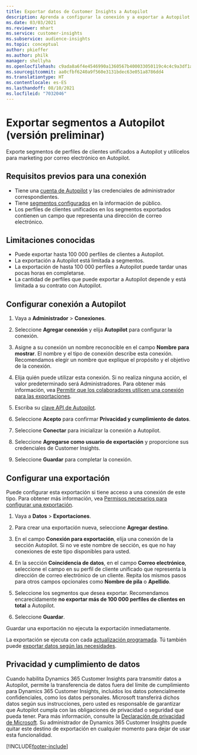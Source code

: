 ```yaml
---
title: Exportar datos de Customer Insights a Autopilot
description: Aprenda a configurar la conexión y a exportar a Autopilot.
ms.date: 03/03/2021
ms.reviewer: mhart
ms.service: customer-insights
ms.subservice: audience-insights
ms.topic: conceptual
author: pkieffer
ms.author: philk
manager: shellyha
ms.openlocfilehash: c9ada8a6f4e4546990a1360567b400033050119c4c4c9a3df1af8fcaab75e157
ms.sourcegitcommit: aa0cfbf6240a9f560e3131bdec63e051a8786dd4
ms.translationtype: HT
ms.contentlocale: es-ES
ms.lasthandoff: 08/10/2021
ms.locfileid: "7032046"
---
```

# <a name="export-segments-to-autopilot-preview"></a>Exportar segmentos a Autopilot (versión preliminar)

Exporte segmentos de perfiles de clientes unificados a Autopilot y utilícelos para marketing por correo electrónico en Autopilot. 

## <a name="prerequisites-for-a-connection"></a>Requisitos previos para una conexión

-   Tiene una [cuenta de Autopilot](https://www.autopilothq.com/) y las credenciales de administrador correspondientes.
-   Tiene [segmentos configurados](segments.md) en la información de público.
-   Los perfiles de clientes unificados en los segmentos exportados contienen un campo que representa una dirección de correo electrónico.

## <a name="known-limitations"></a>Limitaciones conocidas

- Puede exportar hasta 100 000 perfiles de clientes a Autopilot.
- La exportación a Autopilot está limitada a segmentos.
- La exportación de hasta 100 000 perfiles a Autopilot puede tardar unas pocas horas en completarse. 
- La cantidad de perfiles que puede exportar a Autopilot depende y está limitada a su contrato con Autopilot.

## <a name="set-up-connection-to-autopilot"></a>Configurar conexión a Autopilot

1. Vaya a **Administrador** > **Conexiones**.

1. Seleccione **Agregar conexión** y elija **Autopilot** para configurar la conexión.

1. Asigne a su conexión un nombre reconocible en el campo **Nombre para mostrar**. El nombre y el tipo de conexión describe esta conexión. Recomendamos elegir un nombre que explique el propósito y el objetivo de la conexión.

1. Elija quién puede utilizar esta conexión. Si no realiza ninguna acción, el valor predeterminado será Administradores. Para obtener más información, vea [Permitir que los colaboradores utilicen una conexión para las exportaciones](connections.md#allow-contributors-to-use-a-connection-for-exports).

3. Escriba su [clave API de Autopilot](https://autopilot.docs.apiary.io/#).

1. Seleccione **Acepto** para confirmar **Privacidad y cumplimiento de datos**.

1. Seleccione **Conectar** para inicializar la conexión a Autopilot.

1. Seleccione **Agregarse como usuario de exportación** y proporcione sus credenciales de Customer Insights.

1. Seleccione **Guardar** para completar la conexión.

## <a name="configure-an-export"></a>Configurar una exportación

Puede configurar esta exportación si tiene acceso a una conexión de este tipo. Para obtener más información, vea [Permisos necesarios para configurar una exportación](export-destinations.md#set-up-a-new-export).

1. Vaya a **Datos** > **Exportaciones**.

1. Para crear una exportación nueva, seleccione **Agregar destino**.

1. En el campo **Conexión para exportación**, elija una conexión de la sección Autopilot. Si no ve este nombre de sección, es que no hay conexiones de este tipo disponibles para usted.

3. En la sección **Coincidencia de datos**, en el campo **Correo electrónico**, seleccione el campo en su perfil de cliente unificado que representa la dirección de correo electrónico de un cliente. Repita los mismos pasos para otros campos opcionales como **Nombre de pila** o **Apellido**.

1. Seleccione los segmentos que desea exportar. Recomendamos encarecidamente **no exportar más de 100 000 perfiles de clientes en total** a Autopilot. 

1. Seleccione **Guardar**.

Guardar una exportación no ejecuta la exportación inmediatamente.

La exportación se ejecuta con cada [actualización programada](system.md#schedule-tab). Tú también puede [exportar datos según las necesidades](export-destinations.md#run-exports-on-demand). 

## <a name="data-privacy-and-compliance"></a>Privacidad y cumplimiento de datos

Cuando habilita Dynamics 365 Customer Insights para transmitir datos a Autopilot, permite la transferencia de datos fuera del límite de cumplimiento para Dynamics 365 Customer Insights, incluidos los datos potencialmente confidenciales, como los datos personales. Microsoft transferirá dichos datos según sus instrucciones, pero usted es responsable de garantizar que Autopilot cumpla con las obligaciones de privacidad o seguridad que pueda tener. Para más información, consulte la [Declaración de privacidad de Microsoft](https://go.microsoft.com/fwlink/?linkid=396732).
Su administrador de Dynamics 365 Customer Insights puede quitar este destino de exportación en cualquier momento para dejar de usar esta funcionalidad.


[!INCLUDE[footer-include](../includes/footer-banner.md)]
